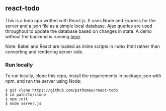 ## react-todo

This is a todo app written with React.js.  It uses Node and Express for the server and a json file as a simple local database.  Ajax queries are used throughout to update the database based on changes in state.  A demo without the backend is running [here](http://psthomas.github.io/react-todo/). 

Note: Babel and React are loaded as inline scripts in index.html rather than converting and rendering server side.  

### Run locally

To run locally, clone this repo, install the requirements in package.json with npm, and run the server using Node: 

```
$ git clone https://github.com/psthomas/react-todo
$ cd path/to/clone
$ npm init
$ node server.js
```